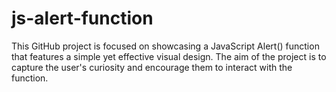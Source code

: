 # js-alert-function
This GitHub project is focused on showcasing a JavaScript Alert() function that features a simple yet effective visual design. The aim of the project is to capture the user's curiosity and encourage them to interact with the function.

